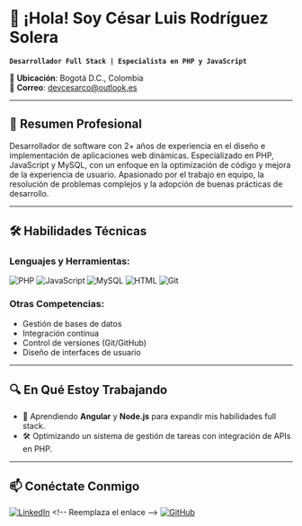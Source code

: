 # 👋 ¡Hola! Soy César Luis Rodríguez Solera 
**`Desarrollador Full Stack | Especialista en PHP y JavaScript`**  

📍 **Ubicación**: Bogotá D.C., Colombia  
📧 **Correo**: devcesarco@outlook.es  

---

## 🚀 **Resumen Profesional**  
Desarrollador de software con 2+ años de experiencia en el diseño e implementación de aplicaciones web dinámicas. Especializado en PHP, JavaScript y MySQL, con un enfoque en la optimización de código y mejora de la experiencia de usuario. Apasionado por el trabajo en equipo, la resolución de problemas complejos y la adopción de buenas prácticas de desarrollo.  

---

## 🛠️ **Habilidades Técnicas**  
### Lenguajes y Herramientas:  
![PHP](https://img.shields.io/badge/PHP-777BB4?style=for-the-badge&logo=php&logoColor=white)
![JavaScript](https://img.shields.io/badge/JavaScript-F7DF1E?style=for-the-badge&logo=javascript&logoColor=black)
![MySQL](https://img.shields.io/badge/MySQL-4479A1?style=for-the-badge&logo=mysql&logoColor=white)
![HTML](https://img.shields.io/badge/HTML-E34F26?style=for-the-badge&logo=html5&logoColor=white)
![Git](https://img.shields.io/badge/Git-F05032?style=for-the-badge&logo=git&logoColor=white)

### Otras Competencias:  
- Gestión de bases de datos  
- Integración continua  
- Control de versiones (Git/GitHub)  
- Diseño de interfaces de usuario  

---

## 🔍 **En Qué Estoy Trabajando**  
- 🌱 Aprendiendo **Angular** y **Node.js** para expandir mis habilidades full stack.  
- 🛠️ Optimizando un sistema de gestión de tareas con integración de APIs en PHP.  

---

## 📫 **Conéctate Conmigo**  
[![LinkedIn](https://img.shields.io/badge/LinkedIn-0A66C2?style=for-the-badge&logo=linkedin&logoColor=white)]([https://linkedin.com/in/tu-perfil](https://www.linkedin.com/in/devcesarco/))  <!-- Reemplaza el enlace -->
[![GitHub](https://img.shields.io/badge/GitHub-181717?style=for-the-badge&logo=github&logoColor=white)]([https://github.com/tu-usuario](https://www.linkedin.com/in/devcesarco/))  
